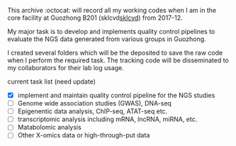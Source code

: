 This archive :octocat: will record all my working codes when I am in the core facility at 
Guozhong B201 (sklcvd[sklcvd](http://www.sklcvd.org)) from 2017-12. 

My major task is to develop and implements quality control pipelines to evaluate the NGS data generated 
from various groups in Guozhong.

I created several folders which will be the deposited to save the raw code 
when I perform the required task. The tracking code will be disseminated to my 
collaborators for their lab log usage.

current task list (need update)
- [x] implement and maintain quality control pipeline for the NGS studies
- [ ] Genome wide association studies (GWAS), DNA-seq
- [ ] Epigenentic data analysis, ChIP-seq, ATAT-seq etc.
- [ ] transcriptomic analysis including mRNA, lncRNA, miRNA, etc.
- [ ] Matabolomic analysis
- [ ] Other X-omics data or high-through-put data
